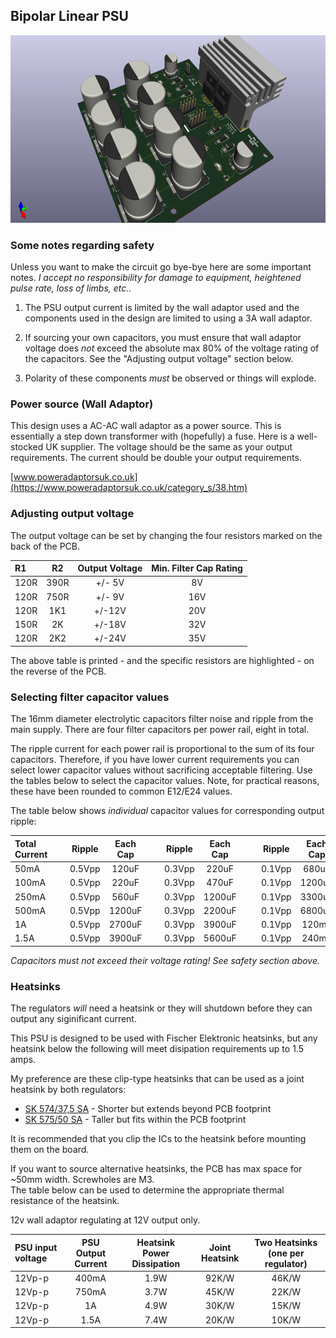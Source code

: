
## Bipolar Linear PSU

<img src="AdjustablePSU/doc/RevC/AdjustablePSU_REVC_POP_3D.png" height="300" width="600" >


### Some notes regarding safety

Unless you want to make the circuit go bye-bye here are some important notes. *I accept no responsibility for damage to equipment, heightened pulse rate, loss of limbs, etc..*

1) The PSU output current is limited by the wall adaptor used and the components used in the design are limited to using a 3A wall adaptor.

2) If sourcing your own capacitors, you must ensure that wall adaptor voltage does *not* exceed the absolute max 80% of the voltage rating of the capacitors. See the "Adjusting output voltage" section below.

3) Polarity of these components *must* be observed or things will explode.

### Power source (Wall Adaptor)

This design uses a AC-AC wall adaptor as a power source. This is essentially a step down transformer with (hopefully) a fuse. Here is a well-stocked UK supplier. The voltage should be the same as your output requirements. The current should be double your output requirements.

[www.poweradaptorsuk.co.uk](https://www.poweradaptorsuk.co.uk/category_s/38.htm)


### Adjusting output voltage

The output voltage can be set by changing the four resistors marked on the back of the PCB.

R1     | R2     | Output Voltage  | Min. Filter Cap Rating
|:-----------    |:------------:|:---------------:|:----------:|
120R   |390R    | +/- 5V  | 8V
120R   |750R    | +/- 9V  | 16V
120R   |1K1     | +/-12V  | 20V
150R   |2K      | +/-18V  | 32V
120R   |2K2     | +/-24V  | 35V

The above table is printed - and the specific resistors are highlighted - on the reverse of the PCB.

### Selecting filter capacitor values

The 16mm diameter electrolytic capacitors filter noise and ripple from the main supply. There are four filter capacitors per power rail, eight in total.

The ripple current for each power rail is proportional to the sum of its four capacitors. Therefore, if you have lower current requirements you can select lower capacitor values without sacrificing acceptable filtering. Use the tables below to select the capacitor values. Note, for practical reasons, these have been rounded to common E12/E24 values.

The table below shows *individual* capacitor values for corresponding output ripple:

Total Current|&nbsp;&nbsp;|Ripple|Each Cap|&nbsp;&nbsp;|Ripple|Each Cap|&nbsp;&nbsp;&nbsp;|Ripple|Each Cap|
|:------------|------|:----:|:------:|--:|:----:|:--------------:|:--:|:----:|:--------------:|
50mA         |       |0.5Vpp|120uF|   |0.3Vpp|220uF|   |0.1Vpp|680uF|
100mA        |       |0.5Vpp|220uF|   |0.3Vpp|470uF|   |0.1Vpp|1200uF|
250mA        |       |0.5Vpp|560uF|   |0.3Vpp|1200uF|   |0.1Vpp|3300uF|
500mA        |       |0.5Vpp|1200uF|   |0.3Vpp|2200uF|   |0.1Vpp|6800uF|
1A           |       |0.5Vpp|2700uF|   |0.3Vpp|3900uF|   |0.1Vpp|120mF|
1.5A         |       |0.5Vpp|3900uF|   |0.3Vpp|5600uF|   |0.1Vpp|240mF|

*Capacitors must not exceed their voltage rating! See safety section above.*


### Heatsinks

The regulators *will* need a heatsink or they will shutdown before they can output any siginificant current.

This PSU is designed to be used with Fischer Elektronic heatsinks, but any heatsink below the following will meet disipation requirements up to 1.5 amps.

My preference are these clip-type heatsinks that can be used as a joint heatsink by both regulators:

- [SK 574/37,5 SA](https://uk.rs-online.com/web/p/heatsinks/7226906/) - Shorter but extends beyond PCB footprint
- [SK 575/50 SA](https://uk.rs-online.com/web/p/heatsinks/7226864/)   - Taller but fits within the PCB footprint

It is recommended that you clip the ICs to the heatsink before mounting them on the board.

If you want to source alternative heatsinks, the PCB has max space for ~50mm width.  Screwholes are M3.  
The table below can be used to determine the appropriate thermal resistance of the heatsink.

12v wall adaptor regulating at 12V output only.

PSU input voltage | PSU Output Current |Heatsink Power Dissipation | Joint Heatsink  | Two Heatsinks (one per regulator)
|:----------------|:----------------:|:-------------------------:|:---------------:|:---------------------------:|
12Vp-p               |400mA             | 1.9W                      |92K/W            |46K/W
12Vp-p               |750mA             | 3.7W                      |45K/W            |22K/W
12Vp-p               |1A                | 4.9W                      |30K/W            |15K/W
12Vp-p               |1.5A              | 7.4W                      |20K/W            |10K/W
